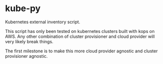 # kube-py
Kubernetes external inventory script.

This script has only been tested on kubernetes clusters built with kops on AWS.
Any other combination of cluster provisioner and cloud provider will very likely break things.

The first milestone is to make this more cloud provider agnostic and cluster provisioner agnostic.
